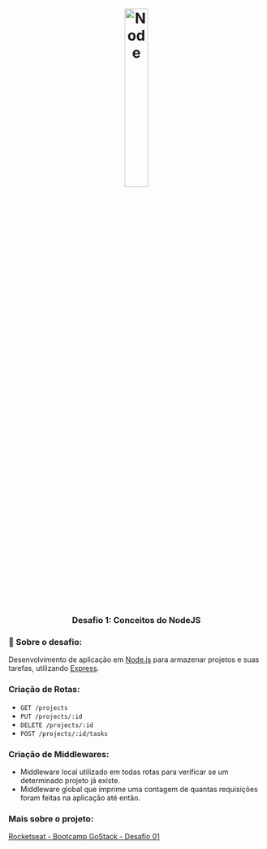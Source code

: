 <h1 align="center">
<img alt="Node" src="https://www.brandeps.com/logo-download/N/Node-JS-logo-vector-01.svg" width="30%" height="30%" />
</h1>

<h3 align="center">
  Desafio 1: Conceitos do NodeJS
</h3>

### :rocket: Sobre o desafio:
Desenvolvimento de aplicação em [Node.js](https://nodejs.org/en/) para armazenar projetos e suas tarefas, utilizando [Express](https://expressjs.com/pt-br/).

### Criação de Rotas:

- `GET /projects`
- `PUT /projects/:id`
- `DELETE /projects/:id`
- `POST /projects/:id/tasks`

### Criação de Middlewares:

- Middleware local utilizado em todas rotas para verificar se um determinado projeto já existe.
- Middleware global que imprime uma contagem de quantas requisições foram feitas na aplicação até então.

### Mais sobre o projeto:
[Rocketseat - Bootcamp GoStack - Desafio 01](https://github.com/Rocketseat/bootcamp-gostack-desafio-01/blob/master/README.md#desafio-01-conceitos-do-nodejs)
